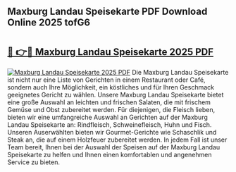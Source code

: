 ## Maxburg Landau Speisekarte PDF Download Online 2025 tofG6

# <h2><a href="http://gcd3ell.nevu.top/?p=Maxburg+Landau+Speisekarte">🔗 👉🔴 Maxburg Landau Speisekarte 2025 PDF</a></h2>

[![Maxburg Landau Speisekarte 2025 PDF](https://i.imgur.com/dBaPXMq.png)](http://gcd3ell.nevu.top/?p=Maxburg+Landau+Speisekarte)
Die Maxburg Landau Speisekarte ist nicht nur eine Liste von Gerichten in einem Restaurant oder Café, sondern auch Ihre Möglichkeit, ein köstliches und für Ihren Geschmack geeignetes Gericht zu wählen. Unsere Maxburg Landau Speisekarte bietet eine große Auswahl an leichten und frischen Salaten, die mit frischem Gemüse und Obst zubereitet werden. Für diejenigen, die Fleisch lieben, bieten wir eine umfangreiche Auswahl an Gerichten auf der Maxburg Landau Speisekarte an: Rindfleisch, Schweinefleisch, Huhn und Fisch. Unseren Auserwählten bieten wir Gourmet-Gerichte wie Schaschlik und Steak an, die auf einem Holzfeuer zubereitet werden. In jedem Fall ist unser Team bereit, Ihnen bei der Auswahl der Speisen auf der Maxburg Landau Speisekarte zu helfen und Ihnen einen komfortablen und angenehmen Service zu bieten.
